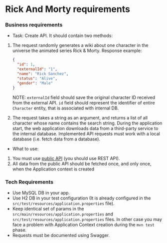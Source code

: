 # Rick And Morty requirements

### Business requirements

- Task: Create API. It should contain two methods:

1. The request randomly generates a wiki about one character in the universe the animated series Rick & Morty.
   Response example:

    ```json
    {
      "id": 1,
      "externalId": "1",
      "name": "Rick Sanchez",
      "status": "Alive",
      "gender": "Male"
    }
    ```
    
    NOTE: `externalId` field should save the original character ID received from the external API. `id` field should
    represent the identifier of entire `Character` entity, that is associated with internal DB.

2. The request takes a string as an argument, and returns a list of all character whose name contains the search
   string.
   During the application start, the web application downloads data from a third-party service to the internal database.
   Implemented API requests must work with a local database (i.e. fetch data from a database).

- What to use:

1. You must use [public API](https://rickandmortyapi.com/documentation/#rest) (you should use REST API).
2. All data from the public API should be fetched once, and only once, when the Application context is created

### Tech Requirements

- Use MySQL DB in your app.
- Use H2 DB in your test configuration (It is already configured in the `src/test/resources/application.properties`
  file).
- Keep identical set of params in the `src/main/resources/application.properties`
  and `src/test/resources/application.properties` files. In other case you may face a problem with Application Context
  creation during the `mvn test` phase.
- Requests must be documented using Swagger.
